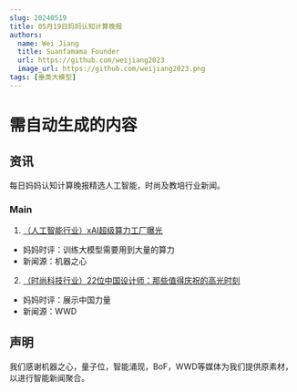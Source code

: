```yaml
---
slug: 20240519
title: 05月19日妈妈认知计算晚报
authors:
  name: Wei Jiang
  title: Suanfamama Founder
  url: https://github.com/weijiang2023
  image_url: https://github.com/weijiang2023.png
tags: [垂类大模型]
---
```


# 需自动生成的内容
## 资讯
每日妈妈认知计算晚报精选人工智能，时尚及教培行业新闻。

### Main

1. [（人工智能行业）xAI超级算力工厂曝光](https://mp.weixin.qq.com/s/hR8dtcCw01i22TKKXFkqZw)
* 妈妈时评：训练大模型需要用到大量的算力
* 新闻源：机器之心

2. [（时尚科技行业）22位中国设计师：那些值得庆祝的高光时刻](https://mp.weixin.qq.com/s/c3tW2Ntrv40Uw_S4Wev4OQ)
* 妈妈时评：展示中国力量
* 新闻源：WWD

## 声明

我们感谢机器之心，量子位，智能涌现，BoF，WWD等媒体为我们提供原素材，以进行智能新闻聚合。